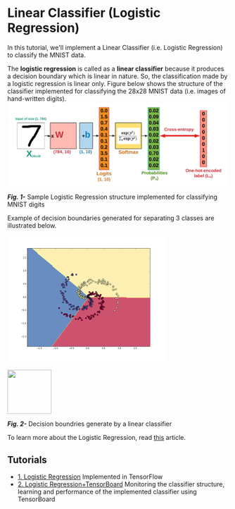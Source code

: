 # Linear Classifier (Logistic Regression)

In this tutorial, we'll implement a Linear Classifier (i.e. Logistic Regression) to classify the MNIST data. 

The __logistic regression__ is called as a __linear classifier__ because 
it produces a decision boundary which is linear in nature. 
So, the classification made by a logistic regression is linear only.
Figure below shows the structure of the classifier implemented for classifying the 28x28 MNIST data (i.e. images of hand-written digits).
![linear classifier](files/linear_classifier.png)

___Fig. 1-___ Sample Logistic Regression structure implemented for classifying MNIST digits

Example of decision boundaries generated for separating 3 classes are illustrated below.

![decision boundary](files/decision_boundary.png)

<img align="center" width="100" height="100" src="https://github.com/easy-tensorflow/easy-tensorflow/blob/master/2_Linear_Classifier/files/decision_boundary.png">

 ___Fig. 2-___ Decision boundries generate by a linear classifier
 
 To learn more about the Logistic Regression, read [this](https://cs231n.github.io/linear-classify/) article.
 
 ## Tutorials
 
 * [1. Logistic Regression](https://github.com/easy-tensorflow/easy-tensorflow/blob/master/1_TensorFlow_Basics/Tutorials/1_Graph_and_Session.ipynb)
    Implemented in TensorFlow 
* [2. Logistic Regression+TensorBoard](https://github.com/easy-tensorflow/easy-tensorflow/blob/master/1_TensorFlow_Basics/Tutorials/2_Tensor_Types.ipynb)
    Monitoring the classifier structure, learning and performance of the implemented classifier using TensorBoard
